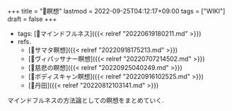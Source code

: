 +++
title = "📝瞑想"
lastmod = 2022-09-25T04:12:17+09:00
tags = ["WIKI"]
draft = false
+++

-   tags: [🔖マインドフルネス]({{< relref "20220619180211.md" >}})
-   refs.
    -   [📝サマタ瞑想]({{< relref "20220918175213.md" >}})
    -   [📝ヴィパッサナー瞑想]({{< relref "20220707214502.md" >}})
    -   [📝慈悲の瞑想]({{< relref "20220925040249.md" >}})
    -   [📝ボディスキャン瞑想]({{< relref "20220916102525.md" >}})
    -   [📝丹田]({{< relref "20220812103141.md" >}})

マインドフルネスの方法論としての瞑想をまとめていく.
